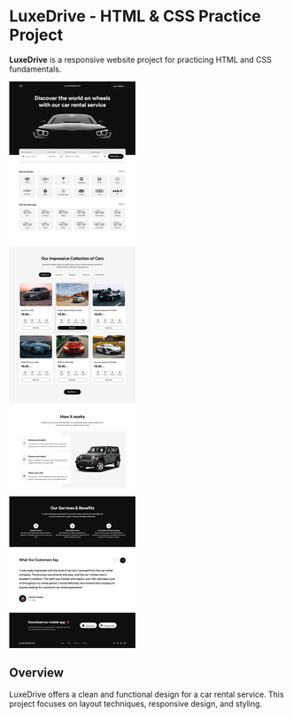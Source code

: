 # LuxeDrive - HTML & CSS Practice Project

**LuxeDrive** is a responsive website project for practicing HTML and CSS fundamentals.

![LuxeDrive Preview](./preview.png)

## Overview

LuxeDrive offers a clean and functional design for a car rental service. This project focuses on layout techniques, responsive design, and styling.
